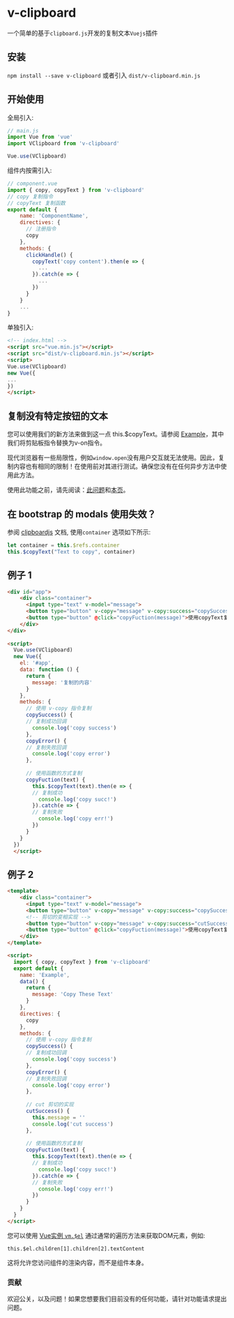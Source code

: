 # v-clipboard

一个简单的基于`clipboard.js`开发的复制文本`Vuejs`插件

## 安装

`npm install --save v-clipboard` 或者引入 `dist/v-clipboard.min.js` 

## 开始使用

全局引入:

```javascript
// main.js
import Vue from 'vue'
import VClipboard from 'v-clipboard'

Vue.use(VClipboard)
```

组件内按需引入:

```javascript
// component.vue
import { copy, copyText } from 'v-clipboard'
// copy 复制指令
// copyText 复制函数
export default {
    name: 'ComponentName',
    directives: {
      // 注册指令
      copy
    },
    methods: {
      clickHandle() {
        copyText('copy content').then(e => {
          ...
        }).catch(e => {
          ...
        })
      }
    }
    ...
}
```


单独引入:

```html
<!-- index.html -->
<script src="vue.min.js"></script>
<script src="dist/v-clipboard.min.js"></script>
<script>
Vue.use(VClipboard)
new Vue({
...
})
</script>
```

## 复制没有特定按钮的文本

您可以使用我们的新方法来做到这一点 this.$copyText。请参阅 [Example](https://helloyutian.github.io/v-clipboard/example/example_1.html)，其中我们将剪贴板指令替换为v-on指令。

现代浏览器有一些局限性，例如`window.open`没有用户交互就无法使用。因此，复制内容也有相同的限制！在使用前对其进行测试。确保您没有在任何异步方法中使用此方法。

使用此功能之前，请先阅读：[此问题](https://github.com/zenorocha/clipboard.js/issues/218)和[本页](https://github.com/zenorocha/clipboard.js/wiki/Known-Limitations)。


## 在 bootstrap 的 modals 使用失效？

参阅 [clipboardjs](https://clipboardjs.com/#advanced-usage) 文档, 使用`container` 选项如下所示:

```js
let container = this.$refs.container
this.$copyText("Text to copy", container)
```


## 例子 1

```html
<div id="app">
    <div class="container">
      <input type="text" v-model="message">
      <button type="button" v-copy="message" v-copy:success="copySuccess" v-copy:error="copyError">使用指令复制!</button>
      <button type="button" @click="copyFuction(message)">使用copyText复制</button>
    </div>
</div>
  
<script>
  Vue.use(VClipboard)
  new Vue({
    el: '#app',
    data: function () {
      return {
        message: '复制的内容'
      }
    },
    methods: {
      // 使用 v-copy 指令复制
      copySuccess() {
      // 复制成功回调
        console.log('copy success')
      },
      copyError() {
      // 复制失败回调
        console.log('copy error')
      },
      
      // 使用函数的方式复制
      copyFuction(text) {
        this.$copyText(text).then(e => {
        // 复制成功
          console.log('copy succ!')
        }).catch(e => {
        // 复制失败
          console.log('copy err!')
        })
      }
    }
  })
  </script>
```

## 例子 2

```html
<template>
    <div class="container">
      <input type="text" v-model="message">
      <button type="button" v-copy="message" v-copy:success="copySuccess" v-copy:error="copyError">使用指令复制!</button>
      <!-- 剪切的变相实现 -->
      <button type="button" v-copy="message" v-copy:success="cutSuccess">剪切!</button>
      <button type="button" @click="copyFuction(message)">使用copyText复制</button>
    </div>
</template>

<script>
  import { copy, copyText } from 'v-clipboard'
  export default {
    name: 'Example',
    data() {
      return {
        message: 'Copy These Text'
      }
    },
    directives: {
      copy
    },
    methods: {
      // 使用 v-copy 指令复制
      copySuccess() {
      // 复制成功回调
        console.log('copy success')
      },
      copyError() {
      // 复制失败回调
        console.log('copy error')
      },
      
      // cut 剪切的实现
      cutSuccess() {
        this.message = ''
        console.log('cut success')
      },
      
      // 使用函数的方式复制
      copyFuction(text) {
        this.$copyText(text).then(e => {
        // 复制成功
          console.log('copy succ!')
        }).catch(e => {
        // 复制失败
          console.log('copy err!')
        })
      }
    }
  }
</script>
```

您可以使用 [Vue实例 ```vm.$el```](https://vuejs.org/v2/api/#vm-el) 通过通常的遍历方法来获取DOM元素，例如:

```this.$el.children[1].children[2].textContent```

这将允许您访问组件的渲染内容，而不是组件本身。

### 贡献

欢迎公关，以及问题！如果您想要我们目前没有的任何功能，请针对功能请求提出问题。

